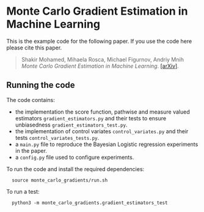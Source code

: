 # Monte Carlo Gradient Estimation in Machine Learning

This is the example code for the following  paper.  If you use the code
here please cite this paper.

> Shakir Mohamed, Mihaela Rosca, Michael Figurnov, Andriy Mnih
  *Monte Carlo Gradient Estimation in Machine Learning*.  [\[arXiv\]](https://arxiv.org/abs/1906.10652).


## Running the code

The code contains:

  * the implementation the score function, pathwise and measure valued estimators `gradient_estimators.py` and their tests to ensure unbiasedness `gradient_estimators_test.py`.
  * the implementation of control variates `control_variates.py` and their tests `control_variates_tests.py`.
  * a `main.py` file to reproduce the Bayesian Logistic regression experiments in the paper.
  * a `config.py` file used to configure experiments.

To run the code and install the required dependencies:

```
  source monte_carlo_gradients/run.sh
```

To run a test:

```
  python3 -m monte_carlo_gradients.gradient_estimators_test
```
